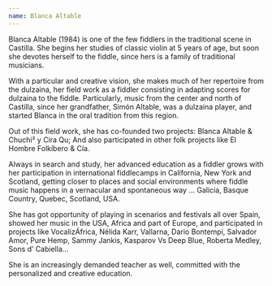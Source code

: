 ```yaml
---
name: Blanca Altable
---
```


Blanca Altable (1984) is one of the few fiddlers in the traditional scene in Castilla. She begins her studies of classic violin at 5 years of age, but soon she devotes herself to the fiddle, since hers is a family of traditional musicians.

With a particular and creative vision, she makes much of her repertoire from the dulzaina, her field work as a fiddler consisting in adapting scores for dulzaina to the fiddle. Particularly, music from the center and north of Castilla, since her grandfather, Simón Altable, was a dulzaina player, and started Blanca in the oral tradition from this region.

Out of this field work, she has co-founded two projects: Blanca Altable & Chuchi² y Cira Qu; And also participated in other folk projects like El Hombre Folkíbero & Cía.

Always in search and study, her advanced education as a fiddler grows with her participation in international fiddlecamps in California, New York and Scotland, getting closer to places and social environments where fiddle music happens in a vernacular and spontaneous way … Galicia, Basque Country, Quebec, Scotland, USA.

She has got opportunity of playing in scenarios and festivals all over Spain, showed her music in the USA, Africa and part of Europe, and participated in projects like VocalizÁfrica, Nélida Karr, Vallarna, Dario Bontempi, Salvador Amor, Pure Hemp, Sammy Jankis, Kasparov Vs Deep Blue, Roberta Medley, Sons d’ Cabiella…

She is an increasingly demanded teacher as well, committed with the personalized and creative education.
